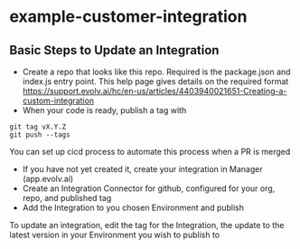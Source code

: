 # example-customer-integration

## Basic Steps to Update an Integration
* Create a repo that looks like this repo. Required is the package.json and index.js entry point. This help page gives details on the required format https://support.evolv.ai/hc/en-us/articles/4403940021651-Creating-a-custom-integration
* When your code is ready, publish a tag with
```
git tag vX.Y.Z
git push --tags
```
You can set up cicd process to automate this process when a PR is merged
* If you have not yet created it, create your integration in Manager (app.evolv.ai)
* Create an Integration Connector for github, configured for your org, repo, and published tag
* Add the Integration to you chosen Environment and publish

To update an integration, edit the tag for the Integration, the update to the latest version in your Environment you wish to publish to
